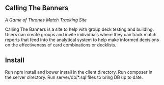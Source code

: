## Calling The Banners ##
*A Game of Thrones Match Tracking Site*

Calling The Banners is a site to help with group deck testing and building.  Users can create groups and invite individuals where they can track match reports that feed into the analytical system to help make informed decisions on the effectiveness of card combinations or decklists.


## Install ##
Run npm install and bower install in the client directory.  Run composer in the server directory.  Run server/db/*.sql files to bring DB up to date.